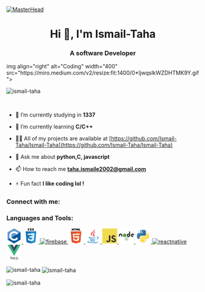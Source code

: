 [![MasterHead](https://cdn.dribbble.com/users/3052691/screenshots/6178918/coding.gif)](https://rishavchanda.io)

<h1 align="center">Hi 👋, I'm Ismail-Taha</h1>
<h3 align="center">A software Developer</h3>
img align="right" alt="Coding" width="400" src="https://miro.medium.com/v2/resize:fit:1400/0*IjwqslkWZDHTMK9Y.gif">


<p align="left"> <img src="https://komarev.com/ghpvc/?username=ismail-taha&label=Profile%20views&color=0e75b6&style=flat" alt="ismail-taha" /> </p>

<p align="left"> <a href="https://twitter.com/" target="blank"><img src="https://img.shields.io/twitter/follow/?logo=twitter&style=for-the-badge" alt="" /></a> </p>

- 🔭 I’m currently studying in **1337**

- 🌱 I’m currently learning **C/C++**

- 👨‍💻 All of my projects are available at [https://github.com/Ismail-Taha/Ismail-Taha](https://github.com/Ismail-Taha/Ismail-Taha)

- 💬 Ask me about **python,C, javascript**

- 📫 How to reach me **taha.ismaile2002@gmail.com**

- ⚡ Fun fact **I like coding lol !**

<h3 align="left">Connect with me:</h3>
<p align="left">
</p>

<h3 align="left">Languages and Tools:</h3>
<p align="left"> <a href="https://www.cprogramming.com/" target="_blank" rel="noreferrer"> <img src="https://raw.githubusercontent.com/devicons/devicon/master/icons/c/c-original.svg" alt="c" width="40" height="40"/> </a> <a href="https://www.w3schools.com/css/" target="_blank" rel="noreferrer"> <img src="https://raw.githubusercontent.com/devicons/devicon/master/icons/css3/css3-original-wordmark.svg" alt="css3" width="40" height="40"/> </a> <a href="https://firebase.google.com/" target="_blank" rel="noreferrer"> <img src="https://www.vectorlogo.zone/logos/firebase/firebase-icon.svg" alt="firebase" width="40" height="40"/> </a> <a href="https://www.w3.org/html/" target="_blank" rel="noreferrer"> <img src="https://raw.githubusercontent.com/devicons/devicon/master/icons/html5/html5-original-wordmark.svg" alt="html5" width="40" height="40"/> </a> <a href="https://www.java.com" target="_blank" rel="noreferrer"> <img src="https://raw.githubusercontent.com/devicons/devicon/master/icons/java/java-original.svg" alt="java" width="40" height="40"/> </a> <a href="https://developer.mozilla.org/en-US/docs/Web/JavaScript" target="_blank" rel="noreferrer"> <img src="https://raw.githubusercontent.com/devicons/devicon/master/icons/javascript/javascript-original.svg" alt="javascript" width="40" height="40"/> </a> <a href="https://nodejs.org" target="_blank" rel="noreferrer"> <img src="https://raw.githubusercontent.com/devicons/devicon/master/icons/nodejs/nodejs-original-wordmark.svg" alt="nodejs" width="40" height="40"/> </a> <a href="https://www.python.org" target="_blank" rel="noreferrer"> <img src="https://raw.githubusercontent.com/devicons/devicon/master/icons/python/python-original.svg" alt="python" width="40" height="40"/> </a> <a href="https://reactnative.dev/" target="_blank" rel="noreferrer"> <img src="https://reactnative.dev/img/header_logo.svg" alt="reactnative" width="40" height="40"/> </a> <a href="https://vuejs.org/" target="_blank" rel="noreferrer"> <img src="https://raw.githubusercontent.com/devicons/devicon/master/icons/vuejs/vuejs-original-wordmark.svg" alt="vuejs" width="40" height="40"/> </a> </p>

<p><img align="left" src="https://github-readme-stats.vercel.app/api/top-langs?username=ismail-taha&show_icons=true&locale=en&layout=compact" alt="ismail-taha" /></p>

<p>&nbsp;<img align="center" src="https://github-readme-stats.vercel.app/api?username=ismail-taha&show_icons=true&locale=en" alt="ismail-taha" /></p>

<p><img align="center" src="https://github-readme-streak-stats.herokuapp.com/?user=ismail-taha&" alt="ismail-taha" /></p>
